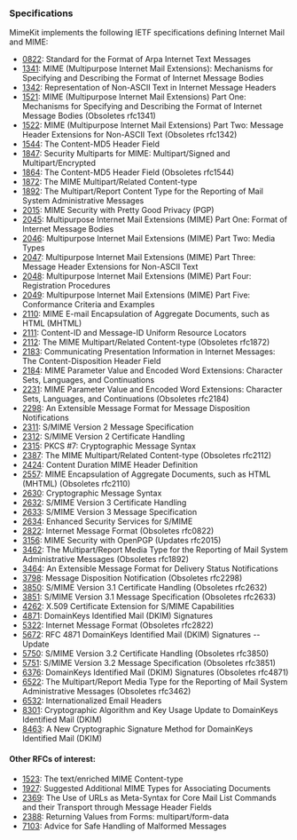 ### Specifications

MimeKit implements the following IETF specifications defining Internet Mail and MIME:

* [0822](http://www.ietf.org/rfc/rfc0822.txt): Standard for the Format of Arpa Internet Text Messages
* [1341](http://www.ietf.org/rfc/rfc1341.txt): MIME (Multipurpose Internet Mail Extensions): Mechanisms for Specifying and Describing the Format of Internet Message Bodies
* [1342](http://www.ietf.org/rfc/rfc1342.txt): Representation of Non-ASCII Text in Internet Message Headers
* [1521](http://www.ietf.org/rfc/rfc1521.txt): MIME (Multipurpose Internet Mail Extensions) Part One: Mechanisms for Specifying and Describing the Format of Internet Message Bodies (Obsoletes rfc1341)
* [1522](http://www.ietf.org/rfc/rfc1522.txt): MIME (Multipurpose Internet Mail Extensions) Part Two: Message Header Extensions for Non-ASCII Text (Obsoletes rfc1342)
* [1544](http://www.ietf.org/rfc/rfc1544.txt): The Content-MD5 Header Field
* [1847](http://www.ietf.org/rfc/rfc1847.txt): Security Multiparts for MIME: Multipart/Signed and Multipart/Encrypted
* [1864](http://www.ietf.org/rfc/rfc1864.txt): The Content-MD5 Header Field (Obsoletes rfc1544)
* [1872](http://www.ietf.org/rfc/rfc1872.txt): The MIME Multipart/Related Content-type
* [1892](http://www.ietf.org/rfc/rfc1892.txt): The Multipart/Report Content Type for the Reporting of  Mail System Administrative Messages
* [2015](http://www.ietf.org/rfc/rfc2015.txt): MIME Security with Pretty Good Privacy (PGP)
* [2045](http://www.ietf.org/rfc/rfc2045.txt): Multipurpose Internet Mail Extensions (MIME) Part One: Format of Internet Message Bodies
* [2046](http://www.ietf.org/rfc/rfc2046.txt): Multipurpose Internet Mail Extensions (MIME) Part Two: Media Types
* [2047](http://www.ietf.org/rfc/rfc2047.txt): Multipurpose Internet Mail Extensions (MIME) Part Three: Message Header Extensions for Non-ASCII Text
* [2048](http://www.ietf.org/rfc/rfc2048.txt): Multipurpose Internet Mail Extensions (MIME) Part Four: Registration Procedures
* [2049](http://www.ietf.org/rfc/rfc2049.txt): Multipurpose Internet Mail Extensions (MIME) Part Five: Conformance Criteria and Examples
* [2110](http://www.ietf.org/rfc/rfc2110.txt): MIME E-mail Encapsulation of Aggregate Documents, such as HTML (MHTML)
* [2111](http://www.ietf.org/rfc/rfc2111.txt): Content-ID and Message-ID Uniform Resource Locators
* [2112](http://www.ietf.org/rfc/rfc2112.txt): The MIME Multipart/Related Content-type (Obsoletes rfc1872)
* [2183](http://www.ietf.org/rfc/rfc2183.txt): Communicating Presentation Information in Internet Messages: The Content-Disposition Header Field
* [2184](http://www.ietf.org/rfc/rfc2184.txt): MIME Parameter Value and Encoded Word Extensions: Character Sets, Languages, and Continuations
* [2231](http://www.ietf.org/rfc/rfc2231.txt): MIME Parameter Value and Encoded Word Extensions: Character Sets, Languages, and Continuations (Obsoletes rfc2184)
* [2298](http://www.ietf.org/rfc/rfc2298.txt): An Extensible Message Format for Message Disposition Notifications
* [2311](http://www.ietf.org/rfc/rfc2311.txt): S/MIME Version 2 Message Specification
* [2312](http://www.ietf.org/rfc/rfc2312.txt): S/MIME Version 2 Certificate Handling
* [2315](http://www.ietf.org/rfc/rfc2315.txt): PKCS #7: Cryptographic Message Syntax
* [2387](http://www.ietf.org/rfc/rfc2387.txt): The MIME Multipart/Related Content-type (Obsoletes rfc2112)
* [2424](http://www.ietf.org/rfc/rfc2424.txt): Content Duration MIME Header Definition
* [2557](http://www.ietf.org/rfc/rfc2557.txt): MIME Encapsulation of Aggregate Documents, such as HTML (MHTML) (Obsoletes rfc2110)
* [2630](http://www.ietf.org/rfc/rfc2630.txt): Cryptographic Message Syntax
* [2632](http://www.ietf.org/rfc/rfc2632.txt): S/MIME Version 3 Certificate Handling
* [2633](http://www.ietf.org/rfc/rfc2633.txt): S/MIME Version 3 Message Specification
* [2634](http://www.ietf.org/rfc/rfc2634.txt): Enhanced Security Services for S/MIME
* [2822](http://www.ietf.org/rfc/rfc2822.txt): Internet Message Format (Obsoletes rfc0822)
* [3156](http://www.ietf.org/rfc/rfc3156.txt): MIME Security with OpenPGP (Updates rfc2015)
* [3462](http://www.ietf.org/rfc/rfc3462.txt): The Multipart/Report Media Type for the Reporting of Mail System Administrative Messages (Obsoletes rfc1892)
* [3464](http://www.ietf.org/rfc/rfc3464.txt): An Extensible Message Format for Delivery Status Notifications
* [3798](http://www.ietf.org/rfc/rfc3798.txt): Message Disposition Notification (Obsoletes rfc2298)
* [3850](http://www.ietf.org/rfc/rfc3850.txt): S/MIME Version 3.1 Certificate Handling (Obsoletes rfc2632)
* [3851](http://www.ietf.org/rfc/rfc3851.txt): S/MIME Version 3.1 Message Specification (Obsoletes rfc2633)
* [4262](http://www.ietf.org/rfc/rfc4262.txt): X.509 Certificate Extension for S/MIME Capabilities
* [4871](http://www.ietf.org/rfc/rfc4871.txt): DomainKeys Identified Mail (DKIM) Signatures
* [5322](http://www.ietf.org/rfc/rfc5322.txt): Internet Message Format (Obsoletes rfc2822)
* [5672](http://www.ietf.org/rfc/rfc5672.txt): RFC 4871 DomainKeys Identified Mail (DKIM) Signatures -- Update
* [5750](http://www.ietf.org/rfc/rfc5750.txt): S/MIME Version 3.2 Certificate Handling (Obsoletes rfc3850)
* [5751](http://www.ietf.org/rfc/rfc5751.txt): S/MIME Version 3.2 Message Specification (Obsoletes rfc3851)
* [6376](http://www.ietf.org/rfc/rfc6376.txt): DomainKeys Identified Mail (DKIM) Signatures (Obsoletes rfc4871)
* [6522](http://www.ietf.org/rfc/rfc6522.txt): The Multipart/Report Media Type for the Reporting of Mail System Administrative Messages (Obsoletes rfc3462)
* [6532](http://www.ietf.org/rfc/rfc6532.txt): Internationalized Email Headers
* [8301](http://www.ietf.org/rfc/rfc8301.txt): Cryptographic Algorithm and Key Usage Update to DomainKeys Identified Mail (DKIM)
* [8463](http://www.ietf.org/rfc/rfc8463.txt): A New Cryptographic Signature Method for DomainKeys Identified Mail (DKIM)

#### Other RFCs of interest:

* [1523](http://www.ietf.org/rfc/rfc1523.txt): The text/enriched MIME Content-type
* [1927](http://www.ietf.org/rfc/rfc1927.txt): Suggested Additional MIME Types for Associating Documents
* [2369](http://www.ietf.org/rfc/rfc2369.txt): The Use of URLs as Meta-Syntax for Core Mail List Commands and their Transport through Message Header Fields
* [2388](http://www.ietf.org/rfc/rfc2388.txt): Returning Values from Forms: multipart/form-data
* [7103](http://www.ietf.org/rfc/rfc7103.txt): Advice for Safe Handling of Malformed Messages
